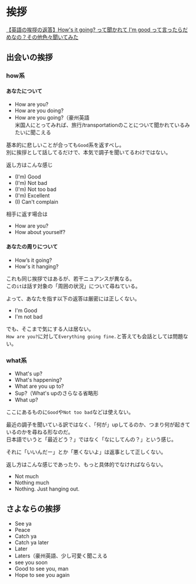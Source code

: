 # 挨拶

[【英語の挨拶の返答】How's it going? って聞かれて I'm good って言ったらだめなの？その他色々聞いてみた](https://www.youtube.com/watch?v=XZC5H6BRehg)

## 出会いの挨拶

### how系

#### あなたについて

- How are you?
- How are you doing?
- How are you going?（豪州英語  
  米国人にとってみれば、旅行/transportationのことについて聞かれているみたいに聞こえる

基本的に悲しいことが合っても`Good`系を返すべし。  
別に挨拶として話してるだけで、本気で調子を聞いてるわけではない。  

返し方はこんな感じ

- (I'm) Good
- (I'm) Not bad
- (I'm) Not too bad
- (I'm) Excellent
- (I) Can't complain

相手に返す場合は

- How are you?
- How about yourself?

#### あなたの周りについて

- How’s it going?
- How's it hanging?

これも同じ挨拶ではあるが、若干ニュアンスが異なる。  
この`it`は話す対象の「周囲の状況」について尋ねている。

よって、あなたを指す以下の返答は厳密には正しくない。  

- I'm Good
- I'm not bad

でも、そこまで気にする人は居ない。  
`How are you?`に対して`Everything going fine.`と答えても会話としては問題ない。

### what系

- What's up?
- What's happening?
- What are you up to?
- Sup?（What's upのさらなる省略形
- What up?

ここにあるものに`Good`や`Not too bad`などは使えない。

最近の調子を聞いている訳ではなく、「何が」upしてるのか、つまり何が起きているのかを尋ねる形なのだ。  
日本語でいうと「最近どう？」ではなく「なにしてんの？」という感じ。

それに「いいんだー」とか「悪くないよ」は返事として正しくない。

返し方はこんな感じであったり、もっと具体的でなければならない。

- Not much
- Nothing much
- Nothing. Just hanging out.

## さよならの挨拶

- See ya
- Peace
- Catch ya
- Catch ya later
- Later
- Laters（豪州英語、少し可愛く聞こえる
- see you soon
- Good to see you, man
- Hope to see you again
